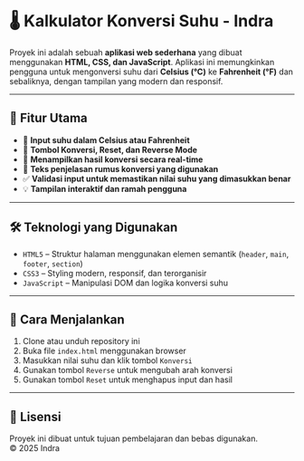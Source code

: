 # 🌡️ Kalkulator Konversi Suhu - Indra

Proyek ini adalah sebuah **aplikasi web sederhana** yang dibuat menggunakan **HTML, CSS, dan JavaScript**. Aplikasi ini memungkinkan pengguna untuk mengonversi suhu dari **Celsius (°C)** ke **Fahrenheit (°F)** dan sebaliknya, dengan tampilan yang modern dan responsif.

---

## 🚀 Fitur Utama

- 🔢 **Input suhu dalam Celsius atau Fahrenheit**
- 🔁 **Tombol Konversi, Reset, dan Reverse Mode**
- 🧮 **Menampilkan hasil konversi secara real-time**
- 📘 **Teks penjelasan rumus konversi yang digunakan**
- ✅ **Validasi input untuk memastikan nilai suhu yang dimasukkan benar**
- 💡 **Tampilan interaktif dan ramah pengguna**

---

## 🛠️ Teknologi yang Digunakan

- `HTML5` – Struktur halaman menggunakan elemen semantik (`header`, `main`, `footer`, `section`)
- `CSS3` – Styling modern, responsif, dan terorganisir
- `JavaScript` – Manipulasi DOM dan logika konversi suhu

---

## 🔧 Cara Menjalankan

1. Clone atau unduh repository ini
2. Buka file `index.html` menggunakan browser
3. Masukkan nilai suhu dan klik tombol `Konversi`
4. Gunakan tombol `Reverse` untuk mengubah arah konversi
5. Gunakan tombol `Reset` untuk menghapus input dan hasil

---

## 📄 Lisensi

Proyek ini dibuat untuk tujuan pembelajaran dan bebas digunakan.  
&copy; 2025 Indra
